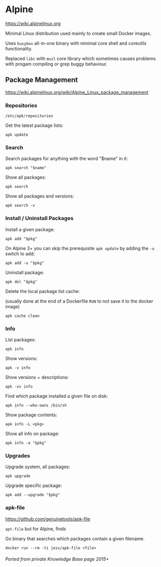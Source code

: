 # Alpine

https://wiki.alpinelinux.org

Minimal Linux distribution used mainly to create small Docker images.

Uses `busybox` all-in-one binary with minimal core shell and coreutils functionality.

Replaced `libc` with `musl` core library which sometimes causes problems with progam compiling or grep buggy behaviour.

## Package Management

https://wiki.alpinelinux.org/wiki/Alpine_Linux_package_management

### Repositories

```
/etc/apk/repositories
```

Get the latest package lists:

```shell
apk update
```

### Search

Search packages for anything with the word "$name" in it:

```shell
apk search "$name"
```

Show all packages:

```shell
apk search
```

Show all packages and versions:

```shell
apk search -v
```

### Install / Uninstall Packages

Install a given package:

```shell
apk add "$pkg"
```

On Alpine 3+ you can skip the prerequisite `apk update` by adding the `-u` switch to add:

```shell
apk add -u "$pkg"
```

Uninstall package:

```shell
apk del "$pkg"
```

Delete the local package list cache:

(usually done at the end of a Dockerfile `RUN` to not save it to the docker image)

```shell
apk cache clean
```

### Info

List packages:

```shell
apk info
```

Show versions:

```shell
apk -v info
```

Show versions + descriptions:

```shell
apk -vv info
```

Find which package installed a given file on disk:

```shell
apk info --who-owns /bin/sh
```

Show package contents:

```shell
apk info -L <pkg>
```

Show all info on package:

```shell
apk info -a "$pkg"
```

### Upgrades

Upgrade system, all packages:

```shell
apk upgrade
```

Upgrade specific package:

```shell
apk add --upgrade "$pkg"
```

### apk-file

https://github.com/genuinetools/apk-file

`apt-file` but for Alpine, finds

Go binary that searches which packages contain a given filename.

```shell
docker run --rm -ti jess/apk-file <file>
```

###### Ported from private Knowledge Base page 2015+
